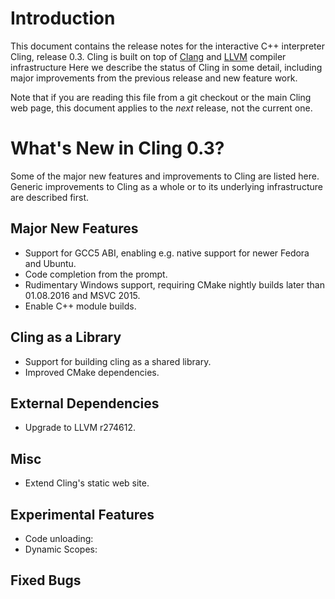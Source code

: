 Introduction
============

This document contains the release notes for the interactive C++ interpreter
Cling, release 0.3. Cling is built on top of [Clang](http://clang.llvm.org) and
[LLVM](http://llvm.org>) compiler infrastructure Here we
describe the status of Cling in some detail, including major
improvements from the previous release and new feature work.

Note that if you are reading this file from a git checkout or the
main Cling web page, this document applies to the *next* release, not
the current one.

What's New in Cling 0.3?
========================

Some of the major new features and improvements to Cling are listed
here. Generic improvements to Cling as a whole or to its underlying
infrastructure are described first.

Major New Features
------------------
* Support for GCC5 ABI, enabling e.g. native support for newer Fedora and Ubuntu.
* Code completion from the prompt.
* Rudimentary Windows support, requiring CMake nightly builds later than
  01.08.2016 and MSVC 2015.
* Enable C++ module builds.

Cling as a Library
------------------
* Support for building cling as a shared library.
* Improved CMake dependencies.

External Dependencies
---------------------
* Upgrade to LLVM r274612.

Misc
----
* Extend Cling's static web site.

Experimental Features
---------------------
* Code unloading:
* Dynamic Scopes:

Fixed Bugs
----------
<!---Uniquify by sort ReleaseNotes.md | uniq -c | grep -v '1 ' --->
<!---Standard MarkDown doesn't support neither variables nor <base> --->


<!---Additional Information
----------------------
A wide variety of additional information is available on the
[Cling web page](http://root.cern/cling). The web page contains versions of
the API documentation which are up-to-date with the git version of the source
code. You can access versions of these documents specific to this release by
going into the “clang/docs/” directory in the Cling source tree.

If you have any questions or comments about Cling, please feel free to contact
us via the mailing list.--->
